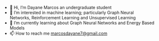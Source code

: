 - 👋 Hi, I’m Dayane Marcos an undergraduate student
- 👀 I’m interested in machine learning; particularly Graph Neural Networks, Reinforcement Learning and Unsupervised Learning
- 🌱 I’m currently learning about Graph Neural Networks and Energy Based Models
- 📫 How to reach me marcosdayane7@gmail.com

<!---
BlueKiji77/BlueKiji77 is a ✨ special ✨ repository because its `README.md` (this file) appears on your GitHub profile.
You can click the Preview link to take a look at your changes.
--->
